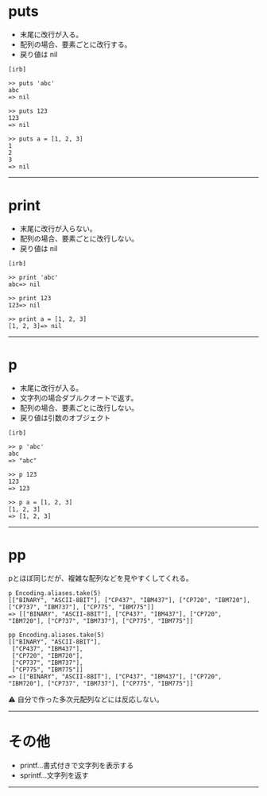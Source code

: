 # puts
- 末尾に改行が入る。
- 配列の場合、要素ごとに改行する。
- 戻り値は nil
~~~
[irb]

>> puts 'abc'
abc
=> nil

>> puts 123
123
=> nil

>> puts a = [1, 2, 3]
1
2
3
=> nil
~~~
***

# print
- 末尾に改行が入らない。
- 配列の場合、要素ごとに改行しない。
- 戻り値は nil
~~~
[irb]

>> print 'abc'
abc=> nil

>> print 123
123=> nil

>> print a = [1, 2, 3]
[1, 2, 3]=> nil
~~~
***

# p
- 末尾に改行が入る。
- 文字列の場合ダブルクオートで返す。
- 配列の場合、要素ごとに改行しない。
- 戻り値は引数のオブジェクト
~~~
[irb]

>> p 'abc'
abc
=> "abc"

>> p 123
123
=> 123

>> p a = [1, 2, 3]
[1, 2, 3]
=> [1, 2, 3]
~~~
***

# pp
pとほぼ同じだが、複雑な配列などを見やすくしてくれる。
~~~
p Encoding.aliases.take(5)
[["BINARY", "ASCII-8BIT"], ["CP437", "IBM437"], ["CP720", "IBM720"], ["CP737", "IBM737"], ["CP775", "IBM775"]]
=> [["BINARY", "ASCII-8BIT"], ["CP437", "IBM437"], ["CP720", "IBM720"], ["CP737", "IBM737"], ["CP775", "IBM775"]]

pp Encoding.aliases.take(5)
[["BINARY", "ASCII-8BIT"],
 ["CP437", "IBM437"],
 ["CP720", "IBM720"],
 ["CP737", "IBM737"],
 ["CP775", "IBM775"]]
=> [["BINARY", "ASCII-8BIT"], ["CP437", "IBM437"], ["CP720", "IBM720"], ["CP737", "IBM737"], ["CP775", "IBM775"]]
~~~
⚠️ 自分で作った多次元配列などには反応しない。
***

# その他
- printf...書式付きで文字列を表示する
- sprintf...文字列を返す
***
